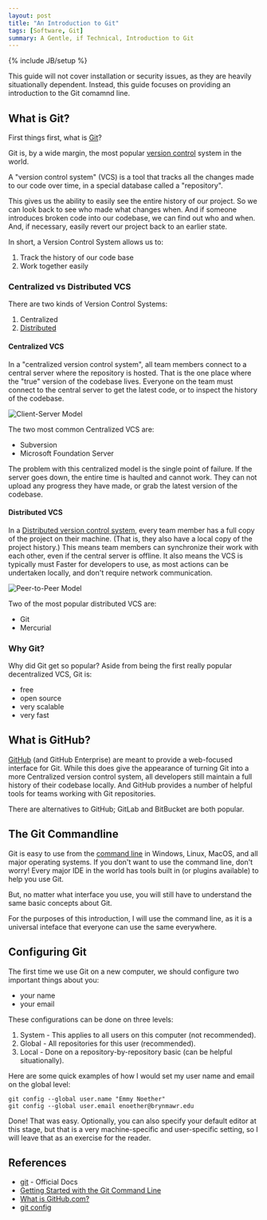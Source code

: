```yaml
---
layout: post
title: "An Introduction to Git"
tags: [Software, Git]
summary: A Gentle, if Technical, Introduction to Git
---
```

{% include JB/setup %}


This guide will not cover installation or security issues, as they are heavily situationally dependent. Instead, this guide focuses on providing an introduction to the Git comamnd line.

## What is Git?

First things first, what is [Git](https://en.wikipedia.org/wiki/Git)?

Git is, by a wide margin, the most popular [version control](https://en.wikipedia.org/wiki/Version_control) system in the world.

A "version control system" (VCS) is a tool that tracks all the changes made to our code over time, in a special database called a "repository".

This gives us the ability to easily see the entire history of our project. So we can look back to see who made what changes when. And if someone introduces broken code into our codebase, we can find out who and when. And, if necessary, easily revert our project back to an earlier state.

In short, a Version Control System allows us to:

1. Track the history of our code base
2. Work together easily

### Centralized vs Distributed VCS

There are two kinds of Version Control Systems:

1. Centralized
2. [Distributed](https://en.wikipedia.org/wiki/Distributed_version_control)

#### Centralized VCS

In a "centralized version control system", all team members connect to a central server where the repository is hosted. That is the one place where the "true" version of the codebase lives. Everyone on the team must connect to the central server to get the latest code, or to inspect the history of the codebase.

<img src="https://upload.wikimedia.org/wikipedia/commons/thumb/f/fb/Server-based-network.svg/464px-Server-based-network.svg.png"
srcset="https://upload.wikimedia.org/wikipedia/commons/thumb/f/fb/Server-based-network.svg/991px-Server-based-network.svg.png 991w,
https://upload.wikimedia.org/wikipedia/commons/thumb/f/fb/Server-based-network.svg/464px-Server-based-network.svg.png 464w,
https://upload.wikimedia.org/wikipedia/commons/thumb/f/fb/Server-based-network.svg/232px-Server-based-network.svg.png 332w" 
sizes="(max-width: 38em) 100vw, 50vw"
alt="Client-Server Model">

The two most common Centralized VCS are:

* Subversion
* Microsoft Foundation Server

The problem with this centralized model is the single point of failure. If the server goes down, the entire time is haulted and cannot work. They can not upload any progress they have made, or grab the latest version of the codebase.


#### Distributed VCS

In a [Distributed version control system](https://en.wikipedia.org/wiki/Distributed_version_control), every team member has a full copy of the project on their machine. (That is, they also have a local copy of the project history.) This means team members can synchronize their work with each other, even if the central server is offline. It also means the VCS is typically must Faster for developers to use, as most actions can be undertaken locally, and don't require network communication.

<img src="https://upload.wikimedia.org/wikipedia/commons/thumb/9/9e/P2P_network.svg/551px-P2P_network.svg.png"
srcset="https://upload.wikimedia.org/wikipedia/commons/thumb/9/9e/P2P_network.svg/882px-P2P_network.svg.png 882w,
https://upload.wikimedia.org/wikipedia/commons/thumb/9/9e/P2P_network.svg/551px-P2P_network.svg.png 551w,
https://upload.wikimedia.org/wikipedia/commons/thumb/9/9e/P2P_network.svg/276px-P2P_network.svg.png 276w" 
sizes="(max-width: 38em) 100vw, 50vw"
alt="Peer-to-Peer Model">

Two of the most popular distributed VCS are:

* Git
* Mercurial

### Why Git?

Why did Git get so popular? Aside from being the first really popular decentralized VCS, Git is:

* free
* open source
* very scalable
* very fast


## What is GitHub?

[GitHub](https://en.wikipedia.org/wiki/GitHub) (and GitHub Enterprise) are meant to provide a web-focused interface for Git. While this does give the appearance of turning Git into a more Centralized version control system, all developers still maintain a full history of their codebase locally. And GitHub provides a number of helpful tools for teams working with Git repositories.

There are alternatives to GitHub; GitLab and BitBucket are both popular.


## The Git Commandline

Git is easy to use from the [command line](https://en.wikipedia.org/wiki/Command-line_interface) in Windows, Linux, MacOS, and all major operating systems. If you don't want to use the command line, don't worry! Every major IDE in the world has tools built in (or plugins available) to help you use Git.

But, no matter what interface you use, you will still have to understand the same basic concepts about Git.

For the purposes of this introduction, I will use the command line, as it is a universal inteface that everyone can use the same everywhere.


## Configuring Git

The first time we use Git on a new computer, we should configure two important things about you:

* your name
* your email

These configurations can be done on three levels:

1. System - This applies to all users on this computer (not recommended).
2. Global - All repositories for this user (recommended).
3. Local - Done on a repository-by-repository basic (can be helpful situationally).

Here are some quick examples of how I would set my user name and email on the global level:

```shell
git config --global user.name "Emmy Noether"
git config --global user.email enoether@brynmawr.edu
```
Done! That was easy. Optionally, you can also specify your default editor at this stage, but that is a very machine-specific and user-specific setting, so I will leave that as an exercise for the reader.


## References

* [git](https://git-scm.com/) - Official Docs
* [Getting Started with the Git Command Line](https://git-scm.com/book/en/v2/Getting-Started-The-Command-Line)
* [What is GitHub.com?](https://en.wikipedia.org/wiki/GitHub)
* [git config](https://git-scm.com/docs/git-config)
